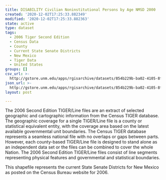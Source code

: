 ```yaml
---
title: DISABILITY Civilian Noninstitutional Persons by Age NMSD 2000
created: '2020-12-02T17:25:33.882349'
modified: '2020-12-02T17:25:33.882363'
state: active
type: dataset
tags:
  - 2006 Tiger Second Edition
  - Census Data
  - County
  - Current State Senate Districts
  - New Mexico
  - Tiger Data
  - United States
groups: []
csv_url: >-
  http://gstore.unm.edu/apps/rgisarchive/datasets/854b229b-ba02-4105-8f20-90e14d549b50/nms284data815609785_sts_view.derived.csv
json_url: >-
  http://gstore.unm.edu/apps/rgisarchive/datasets/854b229b-ba02-4105-8f20-90e14d549b50/nms284data815609785_sts_view.derived.json
layout: post

---
```

The 2006 Second Edition TIGER/Line files are an extract of selected geographic and cartographic information from the Census TIGER database.  The geographic coverage for a single TIGER/Line file is a county or statistical equivalent entity, with the coverage area based on the latest available governmental unit boundaries. The Census TIGER database represents a seamless national file with no overlaps or gaps between parts.  However, each county-based TIGER/Line file is designed to stand alone as an independent data set or the files can be combined to cover the whole Nation.  The 2006 Second Edition  TIGER/Line files consist of line segments representing physical features and governmental and statistical boundaries.  

This shapefile represents the current State Senate Districts for New Mexico as posted on the Census Bureau website for 2006.
